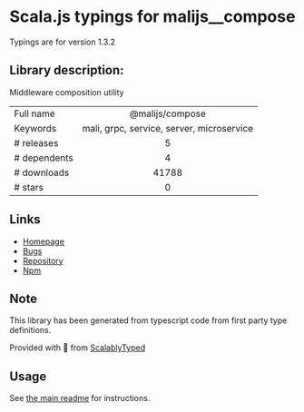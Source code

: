 
# Scala.js typings for malijs__compose

Typings are for version 1.3.2

## Library description:
Middleware composition utility

|                    |                 |
| ------------------ | :-------------: |
| Full name          | @malijs/compose |
| Keywords           | mali, grpc, service, server, microservice |
| # releases         | 5 |
| # dependents       | 4 |
| # downloads        | 41788 |
| # stars            | 0 |

## Links
- [Homepage](https://github.com/malijs/mali-compose)
- [Bugs](https://github.com/malijs/mali-compose/issues)
- [Repository](https://github.com/malijs/mali-compose)
- [Npm](https://www.npmjs.com/package/%40malijs%2Fcompose)
    


## Note
This library has been generated from typescript code from first party type definitions.

Provided with :purple_heart: from [ScalablyTyped](https://github.com/oyvindberg/ScalablyTyped)

## Usage
See [the main readme](../../readme.md) for instructions.


